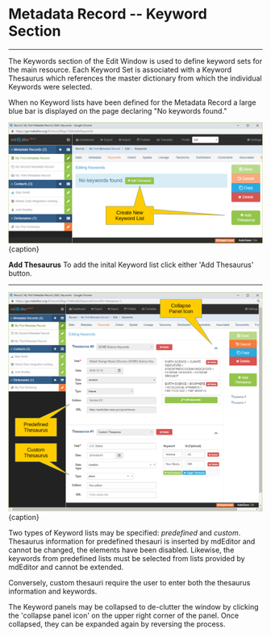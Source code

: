 # Metadata Record -- Keyword Section
---

The <span class="md-section">Keywords</span> section of the <span class="md-window">Edit Window</span> is used to define keyword sets for the main resource.  Each <span class="md-panel">Keyword Set</span> is associated with a <span class="md-panel">Keyword Thesaurus</span> which references the master dictionary from which the individual <span class="md-element">Keywords</span> were selected.  

When no <span class="md-panel">Keyword</span> lists have been defined for the <span class="md-panel">Metadata Record</span> a large blue bar is displayed on the page declaring "No keywords found."  

![Keyword Section window with no Keyword List Defined](/assets/reference/edit-objects/metadata/keyword/keyword-start.png){caption}

<strong class="btn btn-success btn-xs"> <i class="fa fa-plus"> </i> Add Thesaurus</strong> To add the inital <span class="md-panel">Keyword</span> list click either 'Add Thesaurus' button.  

---

![Keyword Section window with multiple Keyword List Defined](/assets/reference/edit-objects/metadata/keyword/keyword-start-2.png){caption}

 Two types of <span class="md-panel">Keyword</span> lists may be specified: *predefined* and *custom*.  Thesaurus information for predefined thesauri is inserted by mdEditor and cannot be changed, the elements have been disabled.  Likewise, the keywords from predefined lists must be selected from lists provided by mdEditor and cannot be extended.  
 
 Conversely, custom thesauri require the user to enter both the thesaurus information and keywords.
 
 The <span class="md-panel">Keyword</span> panels may be collapsed to de-clutter the window by clicking the 'collapse panel icon' on the upper right corner of the panel.  Once collapsed, they can be expanded again by reversing the process.
 
